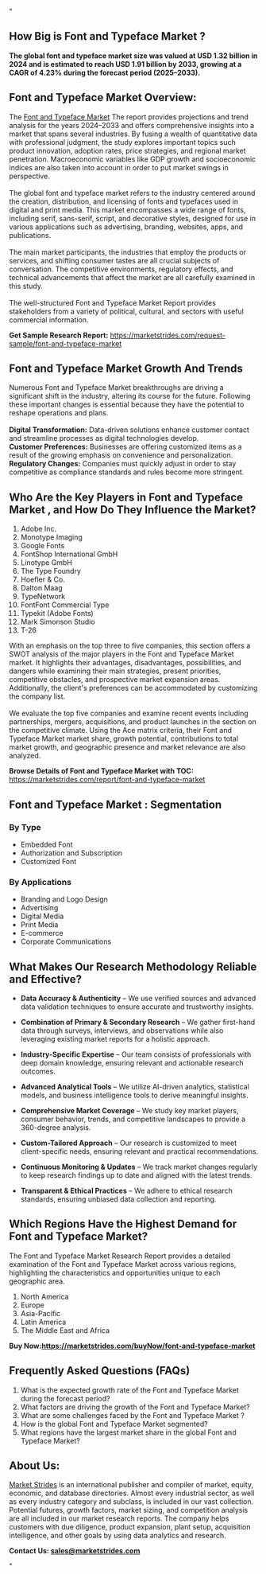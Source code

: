 "<h2>How Big is Font and Typeface Market ?</h2>
<p><strong>The global font and typeface market size was valued at USD 1.32 billion in 2024 and is estimated to reach USD 1.91 billion by 2033, growing at a CAGR of 4.23% during the forecast period (2025–2033).</strong></p>
<h2>Font and Typeface Market Overview:</h2>
<p>The <a href=https://marketstrides.com/report/font-and-typeface-market>Font and Typeface Market</a> The report provides projections and trend analysis for the years 2024–2033 and offers comprehensive insights into a market that spans several industries. By fusing a wealth of quantitative data with professional judgment, the study explores important topics such product innovation, adoption rates, price strategies, and regional market penetration. Macroeconomic variables like GDP growth and socioeconomic indices are also taken into account in order to put market swings in perspective. <br /> <br />The global font and typeface market refers to the industry centered around the creation, distribution, and licensing of fonts and typefaces used in digital and print media. This market encompasses a wide range of fonts, including serif, sans-serif, script, and decorative styles, designed for use in various applications such as advertising, branding, websites, apps, and publications.<br /> <br />The main market participants, the industries that employ the products or services, and shifting consumer tastes are all crucial subjects of conversation. The competitive environments, regulatory effects, and technical advancements that affect the market are all carefully examined in this study. <br /> <br />The well-structured Font and Typeface Market Report provides stakeholders from a variety of political, cultural, and sectors with useful commercial information.</p>
<p><strong>Get Sample Research Report:</strong> <a href=https://marketstrides.com/request-sample/font-and-typeface-market>https://marketstrides.com/request-sample/font-and-typeface-market</a></p>
<h2>Font and Typeface Market Growth And Trends</h2>
<p>Numerous Font and Typeface Market breakthroughs are driving a significant shift in the industry, altering its course for the future. Following these important changes is essential because they have the potential to reshape operations and plans.<br /><br /><strong>Digital Transformation:</strong> Data-driven solutions enhance customer contact and streamline processes as digital technologies develop. <br /><strong>Customer Preferences:</strong> Businesses are offering customized items as a result of the growing emphasis on convenience and personalization. <br /><strong>Regulatory Changes:</strong> Companies must quickly adjust in order to stay competitive as compliance standards and rules become more stringent.</p>
<h2>Who Are the Key Players in Font and Typeface Market , and How Do They Influence the Market?</h2>
<p><ol>
<li>Adobe Inc.</li>
<li>Monotype Imaging</li>
<li>Google Fonts</li>
<li>FontShop International GmbH</li>
<li>Linotype GmbH</li>
<li>The Type Foundry</li>
<li>Hoefler &amp; Co.</li>
<li>Dalton Maag</li>
<li>TypeNetwork</li>
<li>FontFont&nbsp;Commercial Type</li>
<li>Typekit (Adobe Fonts)</li>
<li>Mark Simonson Studio</li>
<li>T-26</li>
</ol></p>
<p>With an emphasis on the top three to five companies, this section offers a SWOT analysis of the major players in the Font and Typeface Market market. It highlights their advantages, disadvantages, possibilities, and dangers while examining their main strategies, present priorities, competitive obstacles, and prospective market expansion areas. Additionally, the client's preferences can be accommodated by customizing the company list. <br /> <br />We evaluate the top five companies and examine recent events including partnerships, mergers, acquisitions, and product launches in the section on the competitive climate. Using the Ace matrix criteria, their Font and Typeface Market market share, growth potential, contributions to total market growth, and geographic presence and market relevance are also analyzed.</p>
<p><strong>Browse Details of Font and Typeface Market with TOC:</strong> <a href=https://marketstrides.com/report/font-and-typeface-market>https://marketstrides.com/report/font-and-typeface-market</a></p>
<h2>Font and Typeface Market : Segmentation</h2>
<p><h3>By Type</h3>
<ul>
<li>Embedded Font</li>
<li>Authorization and Subscription</li>
<li>Customized Font</li>
</ul>
<h3>By Applications</h3>
<ul>
<li>Branding and Logo Design</li>
<li>Advertising</li>
<li>Digital Media</li>
<li>Print Media</li>
<li>E-commerce</li>
<li>Corporate Communications</li>
</ul></p>
<h2>What Makes Our Research Methodology Reliable and Effective?</h2>
<ul>
<li>
<p><strong>Data Accuracy &amp; Authenticity</strong> – We use verified sources and advanced data validation techniques to ensure accurate and trustworthy insights.</p>
</li>
<li>
<p><strong>Combination of Primary &amp; Secondary Research</strong> – We gather first-hand data through surveys, interviews, and observations while also leveraging existing market reports for a holistic approach.</p>
</li>
<li>
<p><strong>Industry-Specific Expertise</strong> – Our team consists of professionals with deep domain knowledge, ensuring relevant and actionable research outcomes.</p>
</li>
<li>
<p><strong>Advanced Analytical Tools</strong> – We utilize AI-driven analytics, statistical models, and business intelligence tools to derive meaningful insights.</p>
</li>
<li>
<p><strong>Comprehensive Market Coverage</strong> – We study key market players, consumer behavior, trends, and competitive landscapes to provide a 360-degree analysis.</p>
</li>
<li>
<p><strong>Custom-Tailored Approach</strong> – Our research is customized to meet client-specific needs, ensuring relevant and practical recommendations.</p>
</li>
<li>
<p><strong>Continuous Monitoring &amp; Updates</strong> – We track market changes regularly to keep research findings up to date and aligned with the latest trends.</p>
</li>
<li>
<p><strong>Transparent &amp; Ethical Practices</strong> – We adhere to ethical research standards, ensuring unbiased data collection and reporting.</p>
</li>
</ul>
<h2>Which Regions Have the Highest Demand for Font and Typeface Market? </h2>
<p>The Font and Typeface Market Research Report provides a detailed examination of the Font and Typeface Market across various regions, highlighting the characteristics and opportunities unique to each geographic area.</p>
<p><ol>
<li>North America</li>
<li>Europe</li>
<li>Asia-Pacific</li>
<li>Latin America</li>
<li>The Middle East and Africa</li>
</ol></p>
<p><strong>Buy Now:<a href=https://marketstrides.com/buyNow/font-and-typeface-market?price=single_price>https://marketstrides.com/buyNow/font-and-typeface-market</a></strong></p>
<h2>Frequently Asked Questions (FAQs)</h2>
<ol>
<li>What is the expected growth rate of the Font and Typeface Market during the forecast period?</li>
<li>What factors are driving the growth of the Font and Typeface Market?</li>
<li>What are some challenges faced by the Font and Typeface Market ?</li>
<li>How is the global Font and Typeface Market segmented?</li>
<li>What regions have the largest market share in the global Font and Typeface Market?</li>
</ol>
<h2>About Us:</h2>
<p><a href=https://marketstrides.com/>Market Strides</a> is an international publisher and compiler of market, equity, economic, and database directories. Almost every industrial sector, as well as every industry category and subclass, is included in our vast collection. Potential futures, growth factors, market sizing, and competition analysis are all included in our market research reports. The company helps customers with due diligence, product expansion, plant setup, acquisition intelligence, and other goals by using data analytics and research.</p>
<p><strong>Contact Us: <a href=mailto:sales@marketstrides.com>sales@marketstrides.com</a></strong></p>"
